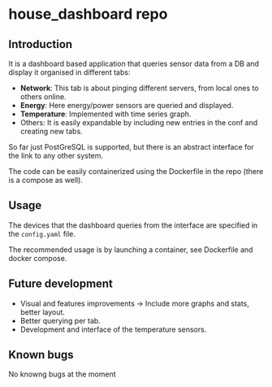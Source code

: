 # house_dashboard repo
## Introduction
It is a dashboard based application that queries sensor data from a DB and display
it organised in different tabs:

- __Network__: This tab is about pinging different servers, from local ones to others online.
- __Energy__: Here energy/power sensors are queried and displayed.
- __Temperature__: Implemented with time series graph.
- Others: It is easily expandable by including new entries in the conf and 
creating new tabs.

So far just PostGreSQL is supported, but there is an abstract interface for the
link to any other system.

The code can be easily containerized using the Dockerfile in the repo (there is
a compose as well).

## Usage
The devices that the dashboard queries from the interface are specified in the 
`config.yaml` file. 

The recommended usage is by launching a container, see Dockerfile and docker 
compose.

## Future development
- Visual and features improvements -> Include more graphs and stats, better layout.
- Better querying per tab.
- Development and interface of the temperature sensors.


## Known bugs
No knowng bugs at the moment